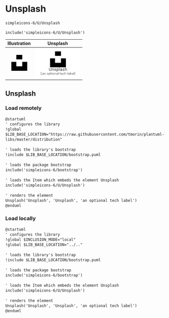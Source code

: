 # Unsplash


```text
simpleicons-6/U/Unsplash
```

```text
include('simpleicons-6/U/Unsplash')
```



| Illustration | Unsplash |
| :---: | :---: |
| ![illustration for Illustration](../../simpleicons-6/U/Unsplash.png) | ![illustration for Unsplash](../../simpleicons-6/U/Unsplash.Local.png) |




## Unsplash

### Load remotely
```plantuml
@startuml
' configures the library
!global $LIB_BASE_LOCATION="https://raw.githubusercontent.com/tmorin/plantuml-libs/master/distribution"

' loads the library's bootstrap
!include $LIB_BASE_LOCATION/bootstrap.puml

' loads the package bootstrap
include('simpleicons-6/bootstrap')

' loads the Item which embeds the element Unsplash
include('simpleicons-6/U/Unsplash')

' renders the element
Unsplash('Unsplash', 'Unsplash', 'an optional tech label')
@enduml
```

### Load locally
```plantuml
@startuml
' configures the library
!global $INCLUSION_MODE="local"
!global $LIB_BASE_LOCATION="../.."

' loads the library's bootstrap
!include $LIB_BASE_LOCATION/bootstrap.puml

' loads the package bootstrap
include('simpleicons-6/bootstrap')

' loads the Item which embeds the element Unsplash
include('simpleicons-6/U/Unsplash')

' renders the element
Unsplash('Unsplash', 'Unsplash', 'an optional tech label')
@enduml
```

